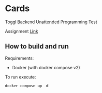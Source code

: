 # Cards

Toggl Backend Unattended Programming Test

Assignment [Link](https://toggl.notion.site/Toggl-Backend-Unattended-Programming-Test-015a95428b044b4398ba62ccc72a007e)

## How to build and run

Requirements:
- Docker (with docker compose v2)

To run execute:

```shell
docker compose up -d
```
